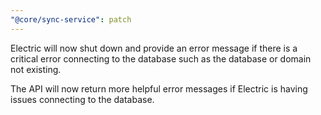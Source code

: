 ```yaml
---
"@core/sync-service": patch
---
```


Electric will now shut down and provide an error message if there is a critical error connecting to the database
such as the database or domain not existing.

The API will now return more helpful error messages if Electric is having issues connecting to the database.
